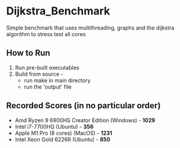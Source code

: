 # Dijkstra_Benchmark
Simple benchmark that uses multithreading, graphs and the dijkstra algorithm to stress test all cores

## How to Run

 1. Run pre-built executables 
 2. Build from source - 
	 - run make in main directory
	 - run the 'output' file
## Recorded Scores (in no particular order)
- Amd Ryzen 9 6900HS Creator Edition (Windows) - **1029**
- Intel i7-7700HQ (Ubuntu) -  **356**
- Apple M1 Pro (8 cores) (MacOS) - **1231**
- Intel Xeon Gold 6226R (Ubuntu) - **850**
